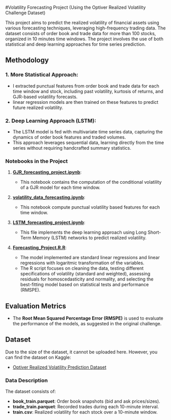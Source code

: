 #Volatility Forecasting Project (Using the Optiver Realized Volatility Challenge Dataset)

This project aims to predict the realized volatility of financial assets using various forecasting techniques, leveraging high-frequency trading data. The dataset consists of order book and trade data for more than 100 stocks, organized in 10 minutes time windows. The project involves the use of both statistical and deep learning approaches for time series prediction.


## Methodology

### 1. **More Statistical Approach**:
   - I extracted punctual features from order book and trade data for each time window and stock, including past volatility, kurtosis of returns, and GJR-based volatility forecasts.
   - linear regression models are then trained on these features to predict future realized volatility.
   
### 2. **Deep Learning Approach (LSTM)**:
   - The LSTM model is fed with multivariate time series data, capturing the dynamics of order book features and traded volumes.
   - This approach leverages sequential data, learning directly from the time series without requiring handcrafted summary statistics.


### Notebooks in the Project

1. **[GJR_forecasting_project.ipynb](./GJR_forecasting_project.ipynb)**: 
   - This notebook contains the computation of the conditional volatility of a GJR model for each time window.

2. **[volatility_data_forecasting.ipynb](./volatility_data_forecasting.ipynb)**: 
   - This notebook compute punctual volatility based features for each time window.

3. **[LSTM_forecasting_project.ipynb](./LSTM_forecasting_project.ipynb)**: 
   - This file implements the deep learning approach using Long Short-Term Memory (LSTM) networks to predict realized volatility. 

4. **[Forecasting_Project.R.R](./Forecasting_Project.R)**: 
   - The model implemented are standard linear regressions and linear regressions with logaritmic transformation of the variables. 
   - The R script focuses on cleaning the data, testing different specifications of volatility (standard and weighted), assessing residuals for homoscedasticity and normality, and selecting the best-fitting model based on statistical tests and performance (RMSPE).


## Evaluation Metrics

- The **Root Mean Squared Percentage Error (RMSPE)** is used to evaluate the performance of the models, as suggested in the original challenge.

## Dataset

Due to the size of the dataset, it cannot be uploaded here. However, you can find the dataset on Kaggle:
- [Optiver Realized Volatility Prediction Dataset](https://www.kaggle.com/c/optiver-realized-volatility-prediction/data)

### Data Description
The dataset consists of:
- **book_train.parquet**: Order book snapshots (bid and ask prices/sizes).
- **trade_train.parquet**: Recorded trades during each 10-minute interval.
- **train.csv**: Realized volatility for each stock over a 10-minute window.

